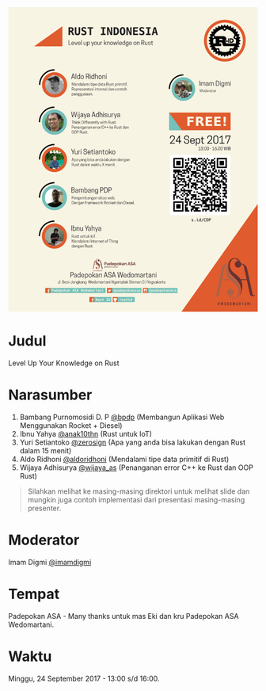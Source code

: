 ![Poster](images/poster.png)

# Judul
Level Up Your Knowledge on Rust

# Narasumber

1. Bambang Purnomosidi D. P [@bpdp](https://github.com/bpdp) (Membangun Aplikasi Web Menggunakan Rocket + Diesel)
2. Ibnu Yahya [@anak10thn](https://github.com/anak10thn) (Rust untuk IoT)
3. Yuri Setiantoko [@zerosign](https://github.com/zerosign) (Apa yang anda bisa lakukan dengan Rust dalam 15 menit)
4. Aldo Ridhoni [@aldoridhoni](https://github.com/aldoridhoni) (Mendalami tipe data primitif di Rust)
5. Wijaya Adhisurya [@wijaya_as](https://github.com/wijaya_as) (Penanganan error C++ ke Rust dan OOP Rust)

> Silahkan melihat ke masing-masing direktori untuk melihat slide dan mungkin juga contoh implementasi dari presentasi masing-masing presenter.

# Moderator

Imam Digmi [@imamdigmi](https://github.com/imamdigmi)

# Tempat

Padepokan ASA - Many thanks untuk mas Eki dan kru Padepokan ASA Wedomartani.

# Waktu

Minggu, 24 September 2017 - 13:00 s/d 16:00.
